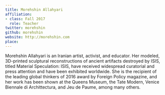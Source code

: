 ```yaml
---
title: Morehshin Allahyari
affiliation:
- class: Fall 2017
  role: Teacher
twitter: morehshin
github: morehshin
website: http://morehshin.com
place: 
---
```

Morehshin Allahyari is an Iranian artist, activist, and educator. Her modeled, 3D-printed sculptural reconstructions of ancient artifacts destroyed by ISIS, titled Material Speculation: ISIS, have received widespread curatorial and press attention and have been exhibited worldwide.
She is the recipient of the leading global thinkers of 2016 award by Foreign Policy magazine, and her work has been shown at the Queens Museum, the Tate Modern, Venice Biennale di Archittectura, and Jeu de Paume, among many others.